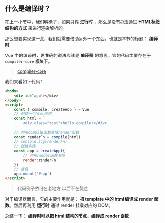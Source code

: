 ## 什么是编译时？

在上一小节中，我们明确了，如果只靠 **进行时** ，那么是没有办法通过 **HTML标签结构的方式** 来进行渲染解析的。

那么想要实现这一点，我们就需要借助另外一个东西，也就是本节的标题： **编译时**

Vue 中的编译时，更准确的说法应该是 **编译器** 的意思。它的代码主要存在于 `compiler-core` 模块下。

> [compiler-core](https://github.com/vuejs/core/tree/main/packages/compiler-core)

我们来看如下代码：

```html
<body>
    <div id="app"></div>
</body>
<script>
    const { compile, createApp } = Vue
    // 创建一个html结构
    const html = `
        <div class="test">hello compiler</div>
    `
    // 利用compile函数生成render函数
    const renderFn = compile(html)
    // console.log(renderFn)
    // 创建实例
    const app = createApp({
        // 利用render函数渲染
        render:renderFn
    })
    // 挂载
    app.mount('#app')
</script>
```

> 代码例子依旧在老地方  以后不在赘述

对于编译器而言，它的主要作用就是： **把 template 中的 html 编译成 render 函数**。然后再利用 **运行时** 通过 render 挂载对应的 DOM。

总结一下： **编译时可以把 html 结构的节点，编译成 render 函数**